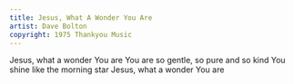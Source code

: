 ```yaml
---
title: Jesus, What A Wonder You Are
artist: Dave Bolton
copyright: 1975 Thankyou Music
---
```


Jesus, what a wonder You are
You are so gentle, so pure and so kind
You shine like the morning star
Jesus, what a wonder You are






